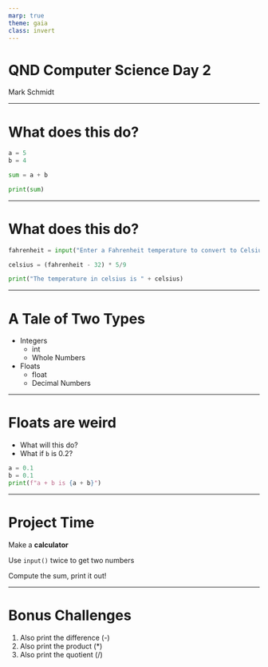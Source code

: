 ```yaml
---
marp: true
theme: gaia
class: invert
---
```


# QND Computer Science Day 2
Mark Schmidt

---

# What does this do?

```python
a = 5
b = 4

sum = a + b

print(sum)
```

<!-- -->
<!-- Should print the number 9 -->
---

# What does this do?

```python
fahrenheit = input("Enter a Fahrenheit temperature to convert to Celsius: ")

celsius = (fahrenheit - 32) * 5/9 

print("The temperature in celsius is " + celsius)
```

<!-- >
<!-- Note that anything after a # is a comment. Useful for >
<!-- Gotcha 1: fails to subtract because fahrenheit is a string>
<!-- Gotcha 2: fails to run until we add str() -->
<!-- Brief aside on types -->
---

# A Tale of Two Types

- Integers
    - int
    - Whole Numbers
- Floats
    - float
    - Decimal Numbers

---
# Floats are weird


- What will this do?
- What if `b` is 0.2?
```python
a = 0.1
b = 0.1
print(f"a + b is {a + b}")
```
<!-- -->
<!-- Show 0.1 + 0.1 = 0.2, 0.1 + 0.2 => 0.3000000004 -->

---

# Project Time

Make a **calculator**

Use `input()` twice to get two numbers

Compute the sum, print it out!

--- 

# Bonus Challenges

1. Also print the difference (-)
2. Also print the product (*)
3. Also print the quotient (/)


